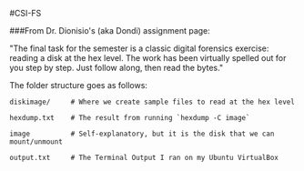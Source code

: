 #CSI-FS

###From Dr. Dionisio's (aka Dondi) assignment page:

"The final task for the semester is a classic digital forensics exercise: reading a disk at the hex level. The work has been virtually spelled out for you step by step. Just follow along, then read the bytes."

The folder structure goes as follows:

    diskimage/     # Where we create sample files to read at the hex level
    
    hexdump.txt    # The result from running `hexdump -C image`
    
    image          # Self-explanatory, but it is the disk that we can mount/unmount
    
    output.txt     # The Terminal Output I ran on my Ubuntu VirtualBox
    

